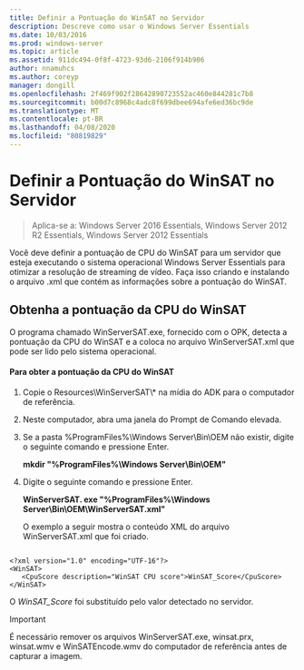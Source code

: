 ```yaml
---
title: Definir a Pontuação do WinSAT no Servidor
description: Descreve como usar o Windows Server Essentials
ms.date: 10/03/2016
ms.prod: windows-server
ms.topic: article
ms.assetid: 911dc494-0f8f-4723-93d6-2106f914b906
author: nnamuhcs
ms.author: coreyp
manager: dongill
ms.openlocfilehash: 2f469f902f28642890723552ac460e844281c7b8
ms.sourcegitcommit: b00d7c8968c4adc8f699dbee694afe6ed36bc9de
ms.translationtype: MT
ms.contentlocale: pt-BR
ms.lasthandoff: 04/08/2020
ms.locfileid: "80819829"
---
```

# <a name="set-the-winsat-score-on-the-server"></a>Definir a Pontuação do WinSAT no Servidor

>Aplica-se a: Windows Server 2016 Essentials, Windows Server 2012 R2 Essentials, Windows Server 2012 Essentials

Você deve definir a pontuação de CPU do WinSAT para um servidor que esteja executando o sistema operacional Windows Server Essentials para otimizar a resolução de streaming de vídeo. Faça isso criando e instalando o arquivo .xml que contém as informações sobre a pontuação do WinSAT.  
  
## <a name="obtain-the-winsat-cpu-score"></a>Obtenha a pontuação da CPU do WinSAT  
 O programa chamado WinServerSAT.exe, fornecido com o OPK, detecta a pontuação da CPU do WinSAT e a coloca no arquivo WinServerSAT.xml que pode ser lido pelo sistema operacional.  
  
#### <a name="to-obtain-the-winsat-cpu-score"></a>Para obter a pontuação da CPU do WinSAT  
  
1. Copie o Resources\WinServerSAT\\* na mídia do ADK para o computador de referência.  
  
2. Neste computador, abra uma janela do Prompt de Comando elevada.  
  
3. Se a pasta %ProgramFiles%\Windows Server\Bin\OEM não existir, digite o seguinte comando e pressione Enter.  
  
    **mkdir "%ProgramFiles%\Windows Server\Bin\OEM"**  
  
4. Digite o seguinte comando e pressione Enter.  
  
    **WinServerSAT. exe "%ProgramFiles%\Windows Server\Bin\OEM\WinServerSAT.xml"**  
  
   O exemplo a seguir mostra o conteúdo XML do arquivo WinServerSAT.xml que foi criado.  
  
```  
  
<?xml version="1.0" encoding="UTF-16"?>  
<WinSAT>  
   <CpuScore description="WinSAT CPU score">WinSAT_Score</CpuScore>  
</WinSAT>  
```  
  
 O *WinSAT_Score* foi substituído pelo valor detectado no servidor.  
  
> [!IMPORTANT]
>  É necessário remover os arquivos WinServerSAT.exe, winsat.prx, winsat.wmv e WinSATEncode.wmv do computador de referência antes de capturar a imagem.
